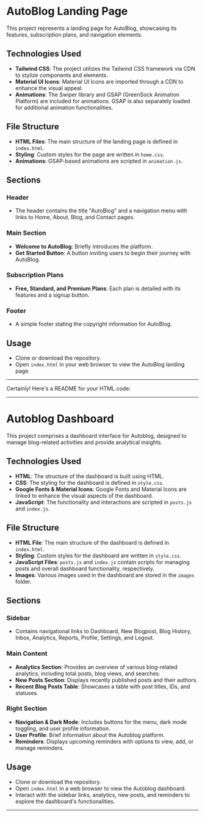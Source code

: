 
# AutoBlog Landing Page

This project represents a landing page for AutoBlog, showcasing its features, subscription plans, and navigation elements.

## Technologies Used

- **Tailwind CSS**: The project utilizes the Tailwind CSS framework via CDN to stylize components and elements.
- **Material UI Icons**: Material UI Icons are imported through a CDN to enhance the visual appeal.
- **Animations**: The Swiper library and GSAP (GreenSock Animation Platform) are included for animations. GSAP is also separately loaded for additional animation functionalities.
  
## File Structure

- **HTML Files**: The main structure of the landing page is defined in `index.html`.
- **Styling**: Custom styles for the page are written in `home.css`.
- **Animations**: GSAP-based animations are scripted in `animation.js`.

## Sections

### Header
- The header contains the title "AutoBlog" and a navigation menu with links to Home, About, Blog, and Contact pages.

### Main Section
- **Welcome to AutoBlog**: Briefly introduces the platform.
- **Get Started Button**: A button inviting users to begin their journey with AutoBlog.

### Subscription Plans
- **Free, Standard, and Premium Plans**: Each plan is detailed with its features and a signup button.

### Footer
- A simple footer stating the copyright information for AutoBlog.

## Usage
- Clone or download the repository.
- Open `index.html` in your web browser to view the AutoBlog landing page.

---

Certainly! Here's a README for your HTML code:

---

# Autoblog Dashboard

This project comprises a dashboard interface for Autoblog, designed to manage blog-related activities and provide analytical insights.

## Technologies Used

- **HTML**: The structure of the dashboard is built using HTML.
- **CSS**: The styling for the dashboard is defined in `style.css`.
- **Google Fonts & Material Icons**: Google Fonts and Material Icons are linked to enhance the visual aspects of the dashboard.
- **JavaScript**: The functionality and interactions are scripted in `posts.js` and `index.js`.

## File Structure

- **HTML File**: The main structure of the dashboard is defined in `index.html`.
- **Styling**: Custom styles for the dashboard are written in `style.css`.
- **JavaScript Files**: `posts.js` and `index.js` contain scripts for managing posts and overall dashboard functionality, respectively.
- **Images**: Various images used in the dashboard are stored in the `images` folder.

## Sections

### Sidebar
- Contains navigational links to Dashboard, New Blogpost, Blog History, Inbox, Analytics, Reports, Profile, Settings, and Logout.

### Main Content
- **Analytics Section**: Provides an overview of various blog-related analytics, including total posts, blog views, and searches.
- **New Posts Section**: Displays recently published posts and their authors.
- **Recent Blog Posts Table**: Showcases a table with post titles, IDs, and statuses.
  
### Right Section
- **Navigation & Dark Mode**: Includes buttons for the menu, dark mode toggling, and user profile information.
- **User Profile**: Brief information about the Autoblog platform.
- **Reminders**: Displays upcoming reminders with options to view, add, or manage reminders.

## Usage
- Clone or download the repository.
- Open `index.html` in a web browser to view the Autoblog dashboard.
- Interact with the sidebar links, analytics, new posts, and reminders to explore the dashboard's functionalities.

---